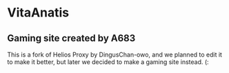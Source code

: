 # VitaAnatis
## Gaming site created by A683

This is a fork of Helios Proxy by DingusChan-owo, and we planned to edit it to make it better, but later we decided to make a gaming site instead. (:
